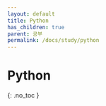 ```yaml
---
layout: default
title: Python
has_children: true
parent: 공부
permalink: /docs/study/python
---
```


# Python
{: .no_toc }
